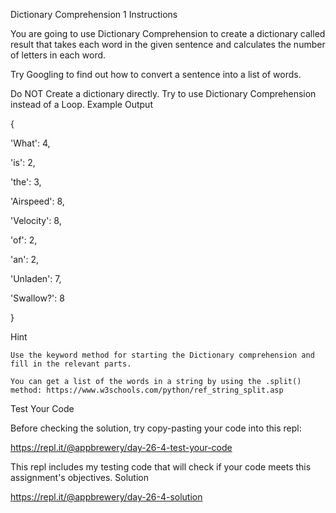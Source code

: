 Dictionary Comprehension 1
Instructions

You are going to use Dictionary Comprehension to create a dictionary called result that takes each word in the given sentence and calculates the number of letters in each word.

Try Googling to find out how to convert a sentence into a list of words.

Do NOT Create a dictionary directly. Try to use Dictionary Comprehension instead of a Loop.
Example Output

{

'What': 4, 

'is': 2, 

'the': 3, 

'Airspeed': 8, 

'Velocity': 8, 

'of': 2, 

'an': 2, 

'Unladen': 7, 

'Swallow?': 8

}

Hint

    Use the keyword method for starting the Dictionary comprehension and fill in the relevant parts.

    You can get a list of the words in a string by using the .split() method: https://www.w3schools.com/python/ref_string_split.asp

Test Your Code

Before checking the solution, try copy-pasting your code into this repl:

https://repl.it/@appbrewery/day-26-4-test-your-code

This repl includes my testing code that will check if your code meets this assignment's objectives.
Solution

https://repl.it/@appbrewery/day-26-4-solution